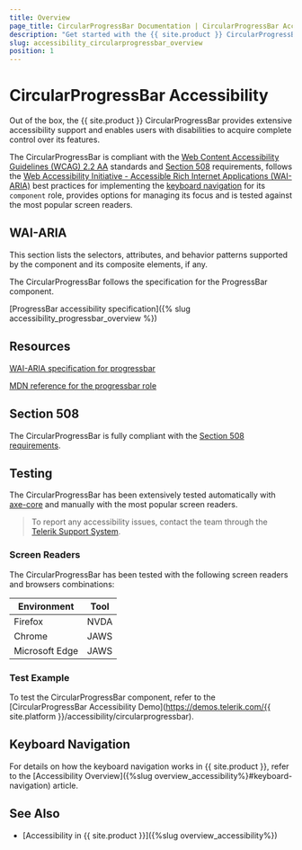 ```yaml
---
title: Overview
page_title: CircularProgressBar Documentation | CircularProgressBar Accessibility
description: "Get started with the {{ site.product }} CircularProgressBar and learn about its accessibility support for WAI-ARIA, Section 508, and WCAG 2.2."
slug: accessibility_circularprogressbar_overview
position: 1
---
```


# CircularProgressBar Accessibility





Out of the box, the {{ site.product }} CircularProgressBar provides extensive accessibility support and enables users with disabilities to acquire complete control over its features.


The CircularProgressBar is compliant with the [Web Content Accessibility Guidelines (WCAG) 2.2 AA](https://www.w3.org/TR/WCAG22/) standards and [Section 508](https://www.section508.gov/) requirements, follows the [Web Accessibility Initiative - Accessible Rich Internet Applications (WAI-ARIA)](https://www.w3.org/WAI/ARIA/apg/) best practices for implementing the [keyboard navigation](#keyboard-navigation) for its `component` role, provides options for managing its focus and is tested against the most popular screen readers.

## WAI-ARIA


This section lists the selectors, attributes, and behavior patterns supported by the component and its composite elements, if any.


The CircularProgressBar follows the specification for the ProgressBar component.

[ProgressBar accessibility specification]({% slug accessibility_progressbar_overview %})

## Resources

[WAI-ARIA specification for progressbar](https://www.w3.org/TR/wai-aria-1.2/#progressbar)

[MDN reference for the progressbar role](https://developer.mozilla.org/en-US/docs/Web/Accessibility/ARIA/Roles/progressbar_role#associated_wai-aria_roles_states_and_properties)

## Section 508


The CircularProgressBar is fully compliant with the [Section 508 requirements](http://www.section508.gov/).

## Testing


The CircularProgressBar has been extensively tested automatically with [axe-core](https://github.com/dequelabs/axe-core) and manually with the most popular screen readers.

> To report any accessibility issues, contact the team through the [Telerik Support System](https://www.telerik.com/account/support-center).

### Screen Readers


The CircularProgressBar has been tested with the following screen readers and browsers combinations:

| Environment | Tool |
| ----------- | ---- |
| Firefox | NVDA |
| Chrome | JAWS |
| Microsoft Edge | JAWS |



### Test Example

To test the CircularProgressBar component, refer to the [CircularProgressBar Accessibility Demo](https://demos.telerik.com/{{ site.platform }}/accessibility/circularprogressbar).

## Keyboard Navigation

For details on how the keyboard navigation works in {{ site.product }}, refer to the [Accessibility Overview]({%slug overview_accessibility%}#keyboard-navigation) article.

## See Also

* [Accessibility in {{ site.product }}]({%slug overview_accessibility%})